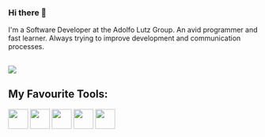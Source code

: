 ### Hi there 👋


I'm a Software Developer at the Adolfo Lutz Group. 
An avid programmer and fast learner. Always trying to improve development and communication processes.



##

<div>

<a href="https://www.linkedin.com/in/rafaelditolvo/" target="_blank"><img src="https://img.shields.io/badge/-LinkedIn-%230077B5?style=for-the-badge&logo=linkedin&logoColor=white" target="_blank"></a>   
</div>



## My Favourite Tools:

          
<div>
<td><img height=40 width=40 src="https://cdn.jsdelivr.net/gh/devicons/devicon/icons/javascript/javascript-original.svg" /></td>
<td><img height=40 width=40 src="https://cdn.jsdelivr.net/gh/devicons/devicon/icons/react/react-original-wordmark.svg" /> </td>
<td><img height=40 width=40 src="https://cdn.jsdelivr.net/gh/devicons/devicon/icons/nodejs/nodejs-original-wordmark.svg" /> </td>
 <td><img height=40 width=40           src= "https://avatars.githubusercontent.com/u/54212428?s=200&v=4" </td>
<td><img height=40 width=40 style={{color: white;}} src="https://cdn.jsdelivr.net/gh/devicons/devicon/icons/express/express-original-wordmark.svg" /> </i></td></div>
           




     
